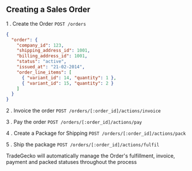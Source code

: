 ## Creating a Sales Order

1 . Create the Order
`POST /orders`

```json
{
  "order": {
    "company_id": 123,
    "shipping_address_id": 1001,
    "billing_address_id": 1001,
    "status": "active",
    "issued_at": "21-02-2014",
    "order_line_items": [
      { "variant_id": 14, "quantity": 1 },
      { "variant_id": 15, "quantity": 2 }
    ]
  }
}
```

2 . Invoice the order
`POST /orders/[:order_id]/actions/invoice`

3 . Pay the order
`POST /orders/[:order_id]/actions/pay`

4 . Create a Package for Shipping
`POST /orders/[:order_id]/actions/pack`

5 . Ship the package
`POST /orders/[:order_id]/actions/fulfil`

TradeGecko will automatically manage the Order's fulfillment, invoice, payment and packed statuses
throughout the process
